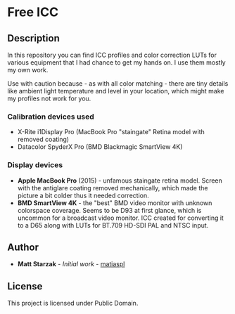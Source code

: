 # Free ICC

## Description

In this repository you can find ICC profiles and color correction LUTs for various equipment that I had chance to get my hands on. I use them mostly my own work.

Use with caution because - as with all color matching - there are tiny details like ambient light temperature and level in your location, which might make my profiles not work for you.

### Calibration devices used

* X-Rite i1Display Pro (MacBook Pro "staingate" Retina model with removed coating)
* Datacolor SpyderX Pro (BMD Blackmagic SmartView 4K)

### Display devices

* **Apple MacBook Pro** (2015) - unfamous staingate retina model. Screen with the antiglare coating removed mechanically, which made the picture a bit colder thus it needed correction.
* **BMD SmartView 4K** - the "best" BMD video monitor with unknown colorspace coverage. Seems to be D93 at first glance, which is uncommon for a broadcast video monitor. ICC created for converting it to a D65 along with LUTs for BT.709 HD-SDI PAL and NTSC input.

## Author

* **Matt Starzak** - *Initial work* - [matiaspl](https://github.com/matiaspl)

## License

This project is licensed under Public Domain.
